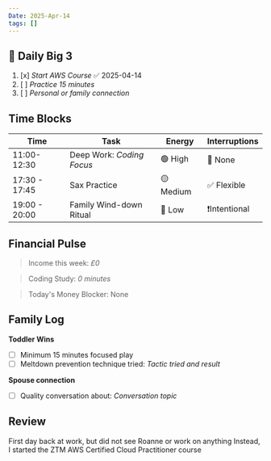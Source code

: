 ```yaml
---
Date: 2025-Apr-14
tags: []
---
```



## 🎯 Daily Big 3

1. [x] _Start AWS Course_ ✅ 2025-04-14
2. [ ] _Practice 15 minutes_
3. [ ] _Personal or family connection_


## Time Blocks


| Time          | Task                      | Energy    | Interruptions |
| ------------- | ------------------------- | --------- | ------------- |
| 11:00- 12:30  | Deep Work: _Coding Focus_ | 🟢 High   | 🔴 None       |
| 17:30 - 17:45 | Sax Practice              | 🟡 Medium | ✅ Flexible    |
| 19:00 - 20:00 | Family Wind-down Ritual   | 🔴 Low    | ❗Intentional  |

## Financial Pulse

> Income this week: _£0_

>Coding Study: _0 minutes_  

> Today's Money Blocker: None


## Family Log

**Toddler Wins**
- [ ] Minimum 15 minutes focused play
- [ ] Meltdown prevention technique tried: _Tactic tried and result_

**Spouse connection**
- [ ] Quality conversation about: _Conversation topic_

## Review

First day back at work, but did not see Roanne or work on anything
Instead, I started the ZTM AWS Certified Cloud Practitioner course







